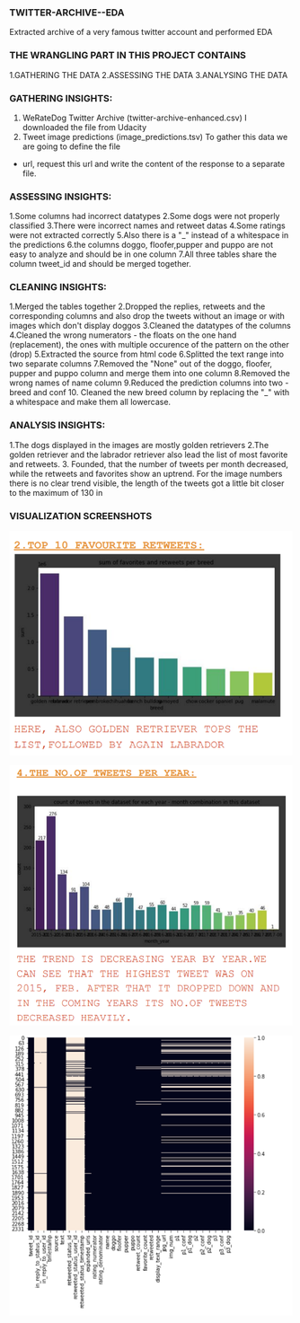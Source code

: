 ### TWITTER-ARCHIVE--EDA
Extracted archive of a very famous twitter account and performed EDA


### THE WRANGLING PART IN THIS PROJECT CONTAINS
1.GATHERING THE DATA
2.ASSESSING THE DATA
3.ANALYSING THE DATA

### GATHERING INSIGHTS:
1. WeRateDog Twitter Archive
(twitter-archive-enhanced.csv)
I downloaded the file from Udacity
2. Tweet image predictions (image_predictions.tsv)
To gather this data we are going to define the file
- url, request this url and write the content of the
response to a separate file.

### ASSESSING INSIGHTS:
1.Some columns had incorrect datatypes
2.Some dogs were not properly classified
3.There were incorrect names and retweet datas
4.Some ratings were not extracted correctly
5.Also there is a "_" instead of a whitespace in
the predictions
6.the columns doggo, floofer,pupper and puppo are
not easy to analyze and should be in one column
7.All three tables share the column tweet_id and
should be merged together.

### CLEANING INSIGHTS:
1.Merged the tables together
2.Dropped the replies, retweets and the
corresponding columns and also drop the tweets
without an image or with images which don't
display doggos
3.Cleaned the datatypes of the columns
4.Cleaned the wrong numerators - the floats on
the one hand (replacement), the ones with
multiple occurence of the pattern on the other
(drop)
5.Extracted the source from html code
6.Splitted the text range into two separate
columns
7.Removed the "None" out of the doggo, floofer,
pupper and puppo column and merge them into one
column
8.Removed the wrong names of name column
9.Reduced the prediction columns into two - breed
and conf
10. Cleaned the new breed column by replacing the
"_" with a whitespace and make them all
lowercase.

### ANALYSIS INSIGHTS:
1.The dogs displayed in the images are mostly
golden retrievers
2.The golden retriever and the labrador retriever
also lead the list of most favorite and
retweets.
3. Founded, that the number of tweets per month
decreased, while the retweets and favorites show
an uptrend. For the image numbers there is no
clear trend visible, the length of the tweets
got a little bit closer to the maximum of 130 in


### VISUALIZATION SCREENSHOTS

![](w1.PNG)

![](w2.PNG)

![](w3.PNG)
